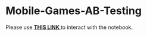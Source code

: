 # Mobile-Games-AB-Testing
Please use <a href="https://nbviewer.jupyter.org/github/kpourang/Mobile-Games-AB-Testing/blob/main/notebook.ipynb"> <b> THIS LINK </b></a> to interact with the notebook.
